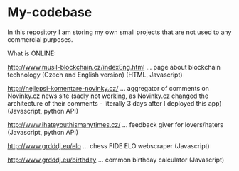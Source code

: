 # My-codebase
In this repository I am storing my own small projects that are not used to any commercial purposes.

What is ONLINE:

http://www.musil-blockchain.cz/indexEng.html ... page about blockchain technology (Czech and English version) (HTML, Javascript)

http://nejlepsi-komentare-novinky.cz/ ... aggregator of comments on Novinky.cz news site (sadly not working, as Novinky.cz changed the architecture of their comments - literally 3 days after I deployed this app) (Javascript, python API)

http://www.ihateyouthismanytimes.cz/ ... feedback giver for lovers/haters (Javascript, python API)

http://www.grdddj.eu/elo ... chess FIDE ELO webscraper (Javascript)

http://www.grdddj.eu/birthday ... common birthday calculator (Javascript)
